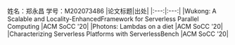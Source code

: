 姓名：郑永昌 
学号：M202073486
|论文标题|出处|
|:---:|:---:|
|Wukong: A Scalable and Locality-EnhancedFramework for Serverless Parallel Computing |ACM SoCC '20|
|Photons: Lambdas on a diet |ACM SoCC '20|
|Characterizing Serverless Platforms with ServerlessBench |ACM SoCC '20|
